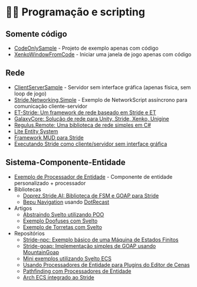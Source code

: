 # 👨‍💻 Programação e scripting

## Somente código

- [CodeOnlySample](https://github.com/xen2/Xenko.CodeOnlySample) - Projeto de exemplo apenas com código
- [XenkoWindowFromCode](https://github.com/microdee/xenko-window-from-code) - Iniciar uma janela de jogo apenas com código

## Rede

- [ClientServerSample](https://github.com/Ethereal77/Stride.ClientServerSample) - Servidor sem interface gráfica (apenas física, sem loop de jogo)
- [Stride.Networking.Simple](https://github.com/manio143/Stride.Networking.Simple) - Exemplo de NetworkScript assíncrono para comunicação cliente-servidor
- [ET-Stride: Um framework de rede baseado em Stride e ET](https://github.com/ly3027929699/ET-Stride)
- [GalaxyCore: Solução de rede para Unity, Stride, Xenko, Unigine](https://github.com/defraswiew/GalaxyCore)
- [Regulus.Remote: Uma biblioteca de rede simples em C#](https://github.com/jiowchern/Regulus.Remote)
- [Lite Entity System](https://github.com/RevenantX/LiteEntitySystem)
- [Framework MUD para Stride](https://github.com/JoseJohnen/MUD_SKELETON/tree/main)
- [Executando Stride como cliente/servidor sem interface gráfica](https://github.com/Ethereal77/Stride.ClientServerSample)

## Sistema-Componente-Entidade

- [Exemplo de Processador de Entidade](https://github.com/Basewq/XenkoProofOfConcepts/tree/master/EntityProcessorExample) - Componente de entidade personalizado + processador
- Bibliotecas
  - [Doprez.Stride.AI: Biblioteca de FSM e GOAP para Stride](https://github.com/Doprez/Doprez.Stride.AI)
  - [Bepu Navigation](https://github.com/Nicogo1705/Stride.BepuPhysics/tree/master/Stride.BepuPhysics.Navigation) usando [DotRecast](https://github.com/ikpil/DotRecast)
- Artigos
  - [Abstraindo Svelto utilizando POO](https://www.sebaslab.com/ecs-abstraction-layers-and-modules-encapsulation/)
  - [Exemplo Doofuses com Svelto](https://www.sebaslab.com/svelto-ecs-3-3-and-the-new-filters-api/#:~:text=shiny%20new%20Doofuses%20Stride%20example.)
  - [Exemplo de Torretas com Svelto](https://www.sebaslab.com/svelto-miniexample-7-stride-engine-demo/)
- Repositórios
  - [Stride-npc: Exemplo básico de uma Máquina de Estados Finitos](https://github.com/Doprez/stride-npc)
  - [Stride-goap: Implementação simples de GOAP usando MountainGoap](https://github.com/Doprez/stride-goap)
  - [Mini exemplos utilizando Svelto ECS](https://github.com/sebas77/Svelto.MiniExamples)
  - [Usando Processadores de Entidade para Plugins do Editor de Cenas](https://github.com/Doprez/lod-example)
  - [Pathfinding com Processadores de Entidade](https://github.com/Doprez/stride-pathfinding-demo)
  - [Arch ECS integrado ao Stride](https://github.com/Doprez/stride-arch-ecs#add-arch-components-in-strides-editor)